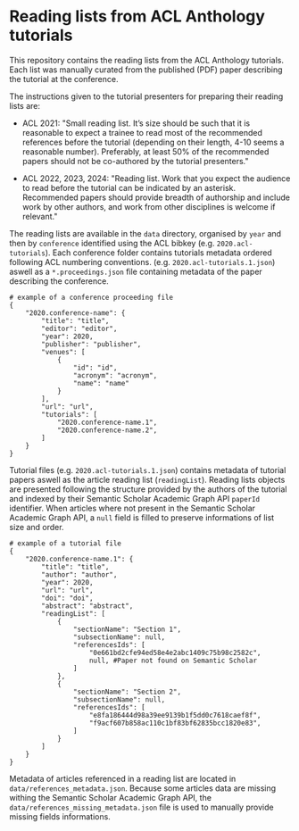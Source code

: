 # Reading lists from ACL Anthology tutorials

This repository contains the reading lists from the ACL Anthology tutorials.
Each list was manually curated from the published (PDF) paper describing the tutorial at the conference.

The instructions given to the tutorial presenters for preparing their reading lists are:

- ACL 2021: "Small reading list. It’s size should be such that it is reasonable to expect a trainee to read most of the recommended references before the tutorial (depending on their length, 4-10 seems a reasonable number). Preferably, at least 50% of the recommended papers should not be co-authored by the tutorial presenters."

- ACL 2022, 2023, 2024: "Reading list. Work that you expect the audience to read before the tutorial can be indicated by an asterisk. Recommended papers should provide breadth of authorship and include work by other authors, and work from other disciplines is welcome if relevant."

The reading lists are available in the `data` directory, organised by `year` and then by `conference` identified using the ACL bibkey (e.g. `2020.acl-tutorials`).
Each conference folder contains tutorials metadata ordered following ACL numbering conventions. (e.g. `2020.acl-tutorials.1.json`) aswell as a `*.proceedings.json` file containing metadata of the paper describing the conference.

```
# example of a conference proceeding file
{
    "2020.conference-name": {
        "title": "title",
        "editor": "editor",
        "year": 2020,
        "publisher": "publisher",
        "venues": [
            {
                "id": "id",
                "acronym": "acronym",
                "name": "name"
            }
        ],
        "url": "url",
        "tutorials": [
            "2020.conference-name.1",
            "2020.conference-name.2",
        ]   
    }
}
```

Tutorial files (e.g. `2020.acl-tutorials.1.json`) contains metadata of tutorial papers aswell as the article reading list (`readingList`). Reading lists objects are presented following the structure provided by the authors of the tutorial and indexed by their Semantic Scholar Academic Graph API `paperId` identifier. When articles where not present in the Semantic Scholar Academic Graph API, a `null` field is filled to preserve informations of list size and order.


```
# example of a tutorial file
{
    "2020.conference-name.1": {
        "title": "title",
        "author": "author",
        "year": 2020,
        "url": "url",
        "doi": "doi",
        "abstract": "abstract",
        "readingList": [
            {
                "sectionName": "Section 1",
                "subsectionName": null,
                "referencesIds": [
                    "0e661bd2cfe94ed58e4e2abc1409c75b98c2582c",
                    null, #Paper not found on Semantic Scholar
                ]
            },
            {
                "sectionName": "Section 2",
                "subsectionName": null,
                "referencesIds": [
                    "e8fa186444d98a39ee9139b1f5dd0c7618caef8f",
                    "f9acf607b858ac110c1bf83bf62835bcc1820e83",
                ]
            }
        ]
    }
}
```

Metadata of articles referenced in a reading list are located in `data/references_metadata.json`. Because some articles data are missing withing the Semantic Scholar Academic Graph API, the `data/references_missing_metadata.json` file is used to manually provide missing fields informations.

